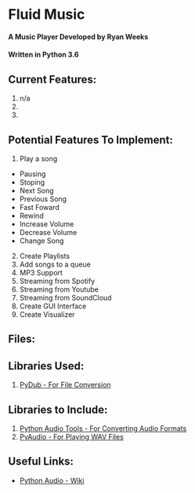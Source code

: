 # Fluid Music
#### A Music Player Developed by Ryan Weeks
#### Written in Python 3.6

## Current Features:
1. n/a
2.
3.

## Potential Features To Implement:
1. Play a song
  - Pausing
  - Stoping
  - Next Song
  - Previous Song
  - Fast Foward
  - Rewind
  - Increase Volume
  - Decrease Volume
  - Change Song
2. Create Playlists
3. Add songs to a queue
4. MP3 Support
5. Streaming from Spotify
6. Streaming from Youtube
7. Streaming from SoundCloud
8. Create GUI Interface
9. Create Visualizer

## Files:

## Libraries Used:
1. [PyDub - For File Conversion](https://github.com/jiaaro/pydub)

## Libraries to Include:
1. [Python Audio Tools - For Converting Audio Formats](http://audiotools.sourceforge.net/ )
2. [PyAudio - For Playing WAV Files](http://people.csail.mit.edu/hubert/pyaudio/docs/ )

## Useful Links:
- [Python Audio - Wiki](https://wiki.python.org/moin/Audio/)